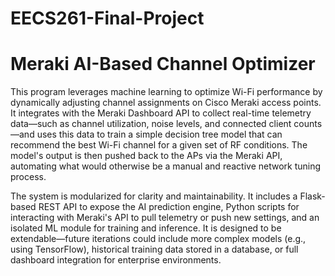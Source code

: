 # EECS261-Final-Project
# Meraki AI-Based Channel Optimizer

This program leverages machine learning to optimize Wi-Fi performance by dynamically adjusting channel assignments on Cisco Meraki access points. 
It integrates with the Meraki Dashboard API to collect real-time telemetry data—such as channel utilization, noise levels, 
and connected client counts—and uses this data to train a simple decision tree model that can recommend the best Wi-Fi channel for a given set of RF conditions. 
The model's output is then pushed back to the APs via the Meraki API, automating what would otherwise be a manual and reactive network tuning process.

The system is modularized for clarity and maintainability. It includes a Flask-based REST API to expose the AI prediction engine,
Python scripts for interacting with Meraki's API to pull telemetry or push new settings, and an isolated ML module for training and inference. 
It is designed to be extendable—future iterations could include more complex models (e.g., using TensorFlow), historical training data stored in a database, 
or full dashboard integration for enterprise environments. 
